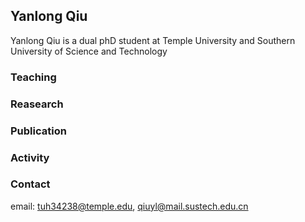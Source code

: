 ## Yanlong Qiu

Yanlong Qiu is a dual phD student at Temple University and Southern University of Science and Technology

### Teaching

### Reasearch


### Publication



### Activity



### Contact

email: tuh34238@temple.edu, qiuyl@mail.sustech.edu.cn
